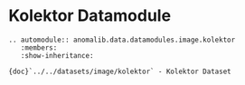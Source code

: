 # Kolektor Datamodule

```{eval-rst}
.. automodule:: anomalib.data.datamodules.image.kolektor
   :members:
   :show-inheritance:
```

```{seealso}
{doc}`../../datasets/image/kolektor` - Kolektor Dataset
```
